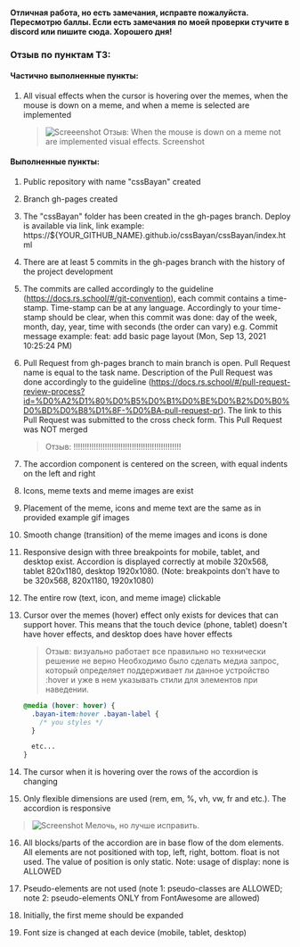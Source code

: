 #### Отличная работа, но есть замечания, исправте пожалуйста. Пересмотрю баллы. Если есть замечания по моей проверки стучите в discord или пишите сюда. Хорошего дня!

### Отзыв по пунктам ТЗ:

#### Частично выполненные пункты:

1. All visual effects when the cursor is hovering over the memes, when the mouse is down on a meme, and when a meme is selected are implemented

   > ![Screeenshot]()
   > Отзыв: When the mouse is down on a meme not are implemented visual effects. Screenshot

#### Выполненные пункты:

1. Public repository with name "cssBayan" created

2. Branch gh-pages created

3. The "cssBayan" folder has been created in the gh-pages branch. Deploy is available via link, link example: https://${YOUR_GITHUB_NAME}.github.io/cssBayan/cssBayan/index.html

4. There are at least 5 commits in the gh-pages branch with the history of the project development

5. The commits are called accordingly to the guideline (https://docs.rs.school/#/git-convention), each commit contains a time-stamp. Time-stamp can be at any language. Accordingly to your time-stamp should be clear, when this commit was done: day of the week, month, day, year, time with seconds (the order can vary) e.g. Commit message example: feat: add basic page layout (Mon, Sep 13, 2021 10:25:24 PM)

6. Pull Request from gh-pages branch to main branch is open. Pull Request name is equal to the task name. Description of the Pull Request was done accordingly to the guideline (https://docs.rs.school/#/pull-request-review-process?id=%D0%A2%D1%80%D0%B5%D0%B1%D0%BE%D0%B2%D0%B0%D0%BD%D0%B8%D1%8F-%D0%BA-pull-request-pr). The link to this Pull Request was submitted to the cross check form. This Pull Request was NOT merged

   > Отзыв: !!!!!!!!!!!!!!!!!!!!!!!!!!!!!!!!!!!!!!!!!!!!!!!!

7. The accordion component is centered on the screen, with equal indents on the left and right

8. Icons, meme texts and meme images are exist

9. Placement of the meme, icons and meme text are the same as in provided example gif images

10. Smooth change (transition) of the meme images and icons is done

11. Responsive design with three breakpoints for mobile, tablet, and desktop exist. Accordion is displayed correctly at mobile 320x568, tablet 820x1180, desktop 1920x1080. (Note: breakpoints don't have to be 320x568, 820x1180, 1920x1080)

12. The entire row (text, icon, and meme image) clickable

13. Cursor over the memes (hover) effect only exists for devices that can support hover. This means that the touch device (phone, tablet) doesn't have hover effects, and desktop does have hover effects

    > Отзыв: визуально работает все правильно но технически решение не верно
    > Необходимо было сделать медиа запрос, который определяет поддерживает ли данное устройство :hover и уже в нем указывать стили для элементов при наведении.

    ```CSS
    @media (hover: hover) {
      .bayan-item:hover .bayan-label {
        /* you styles */
      }

      etc...
    }
    ```

14. The cursor when it is hovering over the rows of the accordion is changing

15. Only flexible dimensions are used (rem, em, %, vh, vw, fr and etc.). The accordion is responsive

> ![Screenshot]()
> Мелочь, но лучше исправить.

16. All blocks/parts of the accordion are in base flow of the dom elements. All elements are not positioned with top, left, right, bottom. float is not used. The value of position is only static. Note: usage of display: none is ALLOWED

17. Pseudo-elements are not used (note 1: pseudo-classes are ALLOWED; note 2: pseudo-elements ONLY from FontAwesome are allowed)

18. Initially, the first meme should be expanded

19. Font size is changed at each device (mobile, tablet, desktop)
